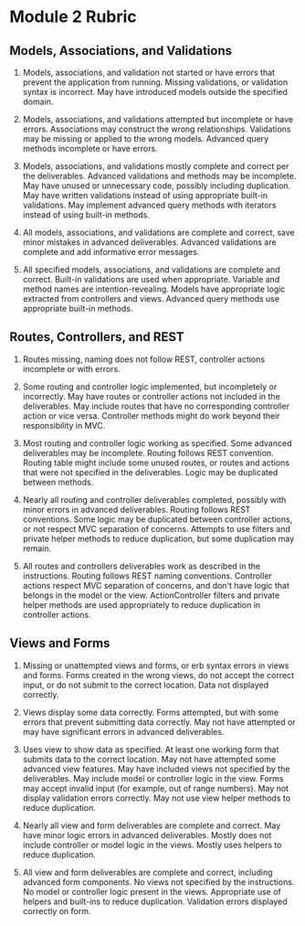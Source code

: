 # Module 2 Rubric

## Models, Associations, and Validations

1. Models, associations, and validation not started or have errors that prevent the application from running. Missing validations, or validation syntax is incorrect. May have introduced models outside the specified domain.

2. Models, associations, and validations attempted but incomplete or have errors. Associations may construct the wrong relationships. Validations may be missing or applied to the wrong models. Advanced query methods incomplete or have errors.

3. Models, associations, and validations mostly complete and correct per the deliverables. Advanced validations and methods may be incomplete. May have unused or unnecessary code, possibly including duplication. May have written validations instead of using appropriate built-in validations. May implement advanced query methods with iterators instead of using built-in methods.

4. All models, associations, and validations are complete and correct, save minor mistakes in advanced deliverables. Advanced validations are complete and add informative error messages.

5. All specified models, associations, and validations are complete and correct. Built-in validations are used when appropriate. Variable and method names are intention-revealing. Models have appropriate logic extracted from controllers and views. Advanced query methods use appropriate built-in methods.

## Routes, Controllers, and REST

1. Routes missing, naming does not follow REST, controller actions incomplete or with errors.

2. Some routing and controller logic implemented, but incompletely or incorrectly. May have routes or controller actions not included in the deliverables. May include routes that have no corresponding controller action or vice versa. Controller methods might do work beyond their responsibility in MVC.

3. Most routing and controller logic working as specified. Some advanced deliverables may be incomplete. Routing follows REST convention. Routing table might include some unused routes, or routes and actions that were not specified in the deliverables. Logic may be duplicated between methods.

4. Nearly all routing and controller deliverables completed, possibly with minor errors in advanced deliverables. Routing follows REST conventions. Some logic may be duplicated between controller actions, or not respect MVC separation of concerns. Attempts to use filters and private helper methods to reduce duplication, but some duplication may remain.

5. All routes and controllers deliverables work as described in the instructions. Routing follows REST naming conventions. Controller actions respect MVC separation of concerns, and don't have logic that belongs in the model or the view. ActionController filters and private helper methods are used appropriately to reduce duplication in controller actions.

## Views and Forms

1. Missing or unattempted views and forms, or erb syntax errors in views and forms. Forms created in the wrong views, do not accept the correct input, or do not submit to the correct location. Data not displayed correctly.

2. Views display some data correctly. Forms attempted, but with some errors that prevent submitting data correctly. May not have attempted or may have significant errors in advanced deliverables.

3. Uses view to show data as specified. At least one working form that submits data to the correct location. May not have attempted some advanced view features. May have included views not specified by the deliverables. May include model or controller logic in the view. Forms may accept invalid input (for example, out of range numbers). May not display validation errors correctly. May not use view helper methods to reduce duplication.

4. Nearly all view and form deliverables are complete and correct. May have minor logic errors in advanced deliverables. Mostly does not include controller or model logic in the views. Mostly uses helpers to reduce duplication.

5. All view and form deliverables are complete and correct, including advanced form components. No views not specified by the instructions. No model or controller logic present in the views. Appropriate use of helpers and built-ins to reduce duplication. Validation errors displayed correctly on form.
